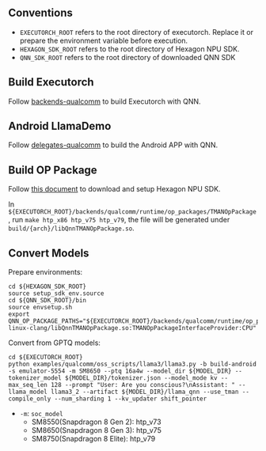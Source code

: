 ## Conventions

- `EXECUTORCH_ROOT` refers to the root directory of executorch. Replace it or prepare the environment variable before execution.
- `HEXAGON_SDK_ROOT` refers to the root directory of Hexagon NPU SDK.
- `QNN_SDK_ROOT` refers to the root directory of downloaded QNN SDK

## Build Executorch

Follow [backends-qualcomm](https://github.com/pytorch/executorch/blob/main/docs/source/backends-qualcomm.md) to build Executorch with QNN.

## Android LlamaDemo

Follow [delegates-qualcomm](https://github.com/pytorch/executorch/blob/main/examples/demo-apps/android/LlamaDemo/docs/delegates/qualcomm_README.md) to build the Android APP with QNN.

## Build OP Package

Follow [this document](https://docs.qualcomm.com/bundle/publicresource/topics/80-77512-1/hexagon-dsp-sdk-collection-landing-page.html?product=1601111740010422) to download and setup Hexagon NPU SDK.

In `${EXECUTORCH_ROOT}/backends/qualcomm/runtime/op_packages/TMANOpPackage`, run `make htp_x86 htp_v75 htp_v79`, the file will be generated under `build/{arch}/libQnnTMANOpPackage.so`.

## Convert Models

Prepare environments:

```
cd ${HEXAGON_SDK_ROOT}
source setup_sdk_env.source
cd ${QNN_SDK_ROOT}/bin
source envsetup.sh
export QNN_OP_PACKAGE_PATHS="${EXECUTORCH_ROOT}/backends/qualcomm/runtime/op_packages/TMANOpPackage/build/x86_64-linux-clang/libQnnTMANOpPackage.so:TMANOpPackageInterfaceProvider:CPU"
```

Convert from GPTQ models:

```
cd ${EXECUTORCH_ROOT}
python examples/qualcomm/oss_scripts/llama3/llama3.py -b build-android -s emulator-5554 -m SM8650 --ptq 16a4w --model_dir ${MODEL_DIR} --tokenizer_model ${MODEL_DIR}/tokenizer.json --model_mode kv --max_seq_len 128 --prompt "User: Are you conscious?\nAssistant: " --llama_model llama3_2 --artifact ${MODEL_DIR}/llama_qnn --use_tman --compile_only --num_sharding 1 --kv_updater shift_pointer
```

- `-m`: `soc_model`
    - SM8550(Snapdragon 8 Gen 2): htp_v73
    - SM8650(Snapdragon 8 Gen 3): htp_v75
    - SM8750(Snapdragon 8 Elite): htp_v79
